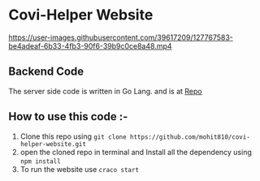 
# Covi-Helper Website

https://user-images.githubusercontent.com/39617209/127767583-be4adeaf-6b33-4fb3-90f6-39b9c0ce8a48.mp4

## Backend Code

The server side code is written in Go Lang. and is at [Repo](https://github.com/mohit810/covi-helper-backend-code)

## How to use this code :-
1) Clone this repo using `git clone https://github.com/mohit810/covi-helper-website.git`
2) open the cloned repo in terminal and Install all the dependency using `npm install`
3) To run the website use `craco start`
